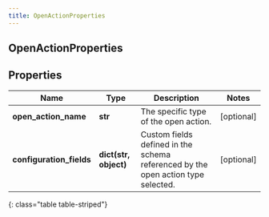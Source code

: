 ```yaml
---
title: OpenActionProperties
---
```

## OpenActionProperties

## Properties

|Name | Type | Description | Notes|
|------------ | ------------- | ------------- | -------------|
| **open_action_name** | **str** | The specific type of the open action. | [optional] |
| **configuration_fields** | **dict(str, object)** | Custom fields defined in the schema referenced by the open action type selected. | [optional] |
{: class="table table-striped"}


